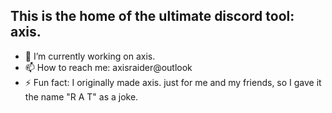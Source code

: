## This is the home of the ultimate discord tool: axis.

- 🔭 I’m currently working on axis.
- 📫 How to reach me: axisraider@outlook
- ⚡ Fun fact: I originally made axis. just for me and my friends, so I gave it the name "R A T" as a joke.
